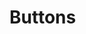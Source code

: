 <script setup>
import TypographyDisplay from "../display/TypographyDisplay.vue"
</script>
# Buttons

<TypographyDisplay/>
